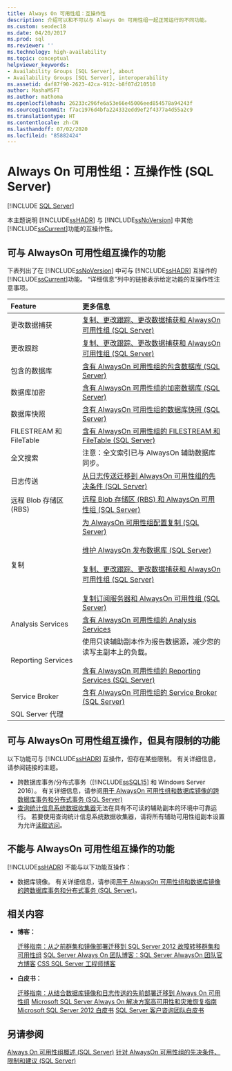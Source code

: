```yaml
---
title: Always On 可用性组：互操作性
description: 介绍可以和不可以与 Always On 可用性组一起正常运行的不同功能。
ms.custom: seodec18
ms.date: 04/20/2017
ms.prod: sql
ms.reviewer: ''
ms.technology: high-availability
ms.topic: conceptual
helpviewer_keywords:
- Availability Groups [SQL Server], about
- Availability Groups [SQL Server], interoperability
ms.assetid: daf87f90-2623-42ca-912c-b8f07d210510
author: MashaMSFT
ms.author: mathoma
ms.openlocfilehash: 26233c296fe6a53e66e45006eed854578a94243f
ms.sourcegitcommit: f7ac1976d4bfa224332edd9ef2f4377a4d55a2c9
ms.translationtype: HT
ms.contentlocale: zh-CN
ms.lasthandoff: 07/02/2020
ms.locfileid: "85882424"
---
```

# <a name="always-on-availability-groups-interoperability-sql-server"></a>Always On 可用性组：互操作性 (SQL Server)
[!INCLUDE [SQL Server](../../../includes/applies-to-version/sqlserver.md)]

本主题说明 [!INCLUDE[ssHADR](../../../includes/sshadr-md.md)] 与 [!INCLUDE[ssNoVersion](../../../includes/ssnoversion-md.md)] 中其他 [!INCLUDE[ssCurrent](../../../includes/sscurrent-md.md)]功能的互操作性。

## <a name="features-that-interoperate-with-always-on-availability-groups"></a><a name="Interop"></a> 可与 AlwaysOn 可用性组互操作的功能

下表列出了在 [!INCLUDE[ssNoVersion](../../../includes/ssnoversion-md.md)] 中可与 [!INCLUDE[ssHADR](../../../includes/sshadr-md.md)] 互操作的 [!INCLUDE[ssCurrent](../../../includes/sscurrent-md.md)]功能。  “详细信息”列中的链接表示给定功能的互操作性注意事项。

|Feature|更多信息|
|:------|:---------------|
|更改数据捕获|[复制、更改跟踪、更改数据捕获和 AlwaysOn 可用性组 (SQL Server)](../../../database-engine/availability-groups/windows/replicate-track-change-data-capture-always-on-availability.md)|
|更改跟踪|[复制、更改跟踪、更改数据捕获和 AlwaysOn 可用性组 (SQL Server)](../../../database-engine/availability-groups/windows/replicate-track-change-data-capture-always-on-availability.md)|
|包含的数据库|[含有 AlwaysOn 可用性组的包含数据库 (SQL Server)](../../../database-engine/availability-groups/windows/contained-databases-with-always-on-availability-groups-sql-server.md)|
|数据库加密|[含有 AlwaysOn 可用性组的加密数据库 (SQL Server)](../../../database-engine/availability-groups/windows/encrypted-databases-with-always-on-availability-groups-sql-server.md)|
|数据库快照|[含有 AlwaysOn 可用性组的数据库快照 (SQL Server)](../../../database-engine/availability-groups/windows/database-snapshots-with-always-on-availability-groups-sql-server.md)|
|FILESTREAM 和 FileTable|[含有 AlwaysOn 可用性组的 FILESTREAM 和 FileTable (SQL Server)](../../../database-engine/availability-groups/windows/filestream-and-filetable-with-always-on-availability-groups-sql-server.md)|
|全文搜索|注意：全文索引已与 AlwaysOn 辅助数据库同步。|
|日志传送|[从日志传送迁移到 AlwaysOn 可用性组的先决条件 (SQL Server)](../../../database-engine/availability-groups/windows/prereqs-migrating-log-shipping-to-always-on-availability-groups.md)|
|远程 Blob 存储区 (RBS)|[远程 Blob 存储区 (RBS) 和 AlwaysOn 可用性组 (SQL Server)](../../../database-engine/availability-groups/windows/remote-blob-store-rbs-and-always-on-availability-groups-sql-server.md)|
|复制|[为 AlwaysOn 可用性组配置复制 (SQL Server)](../../../database-engine/availability-groups/windows/configure-replication-for-always-on-availability-groups-sql-server.md)<br /><br /> [维护 AlwaysOn 发布数据库 (SQL Server)](../../../database-engine/availability-groups/windows/maintaining-an-always-on-publication-database-sql-server.md)<br /><br /> [复制、更改跟踪、更改数据捕获和 AlwaysOn 可用性组 (SQL Server)](../../../database-engine/availability-groups/windows/replicate-track-change-data-capture-always-on-availability.md)<br /><br /> [复制订阅服务器和 AlwaysOn 可用性组 (SQL Server)](../../../database-engine/availability-groups/windows/replication-subscribers-and-always-on-availability-groups-sql-server.md)|
|Analysis Services|[含有 AlwaysOn 可用性组的 Analysis Services](../../../database-engine/availability-groups/windows/analysis-services-with-always-on-availability-groups.md)|
|Reporting Services|使用只读辅助副本作为报告数据源，减少您的读写主副本上的负载。<br /><br /> [含有 AlwaysOn 可用性组的 Reporting Services (SQL Server)](../../../database-engine/availability-groups/windows/reporting-services-with-always-on-availability-groups-sql-server.md)|
|Service Broker|[含有 AlwaysOn 可用性组的 Service Broker (SQL Server)](../../../database-engine/availability-groups/windows/service-broker-with-always-on-availability-groups-sql-server.md)|
|SQL Server 代理|&nbsp;|

## <a name="features-that-interoperate-with-always-on-availability-groups-with-restrictions"></a><a name="restrictions"></a> 可与 AlwaysOn 可用性组互操作，但具有限制的功能

以下功能可与 [!INCLUDE[ssHADR](../../../includes/sshadr-md.md)] 互操作，但存在某些限制。 有关详细信息，请参阅链接的主题。

- 跨数据库事务/分布式事务（[!INCLUDE[ssSQL15](../../../includes/sssql15-md.md)] 和 Windows Server 2016）。 有关详细信息，请参阅[用于 AlwaysOn 可用性组和数据库镜像的跨数据库事务和分布式事务 (SQL Server)](../../../database-engine/availability-groups/windows/transactions-always-on-availability-and-database-mirroring.md)
- [查询统计信息系统数据收集器](../../../relational-databases/data-collection/system-data-collection-set-reports.md#Query)无法在具有不可读的辅助副本的环境中可靠运行。 若要使用查询统计信息系统数据收集器，请将所有辅助可用性组副本设置为允许[读取访问](configure-read-only-access-on-an-availability-replica-sql-server.md)。 

## <a name="features-that-do-not-interoperate-with-always-on-availability-groups"></a><a name="NoInterop"></a> 不能与 AlwaysOn 可用性组互操作的功能

[!INCLUDE[ssHADR](../../../includes/sshadr-md.md)] 不能与以下功能互操作：

- 数据库镜像。 有关详细信息，请参阅[用于 AlwaysOn 可用性组和数据库镜像的跨数据库事务和分布式事务 (SQL Server)](../../../database-engine/availability-groups/windows/transactions-always-on-availability-and-database-mirroring.md)。

## <a name="related-content"></a><a name="RelatedContent"></a> 相关内容

- **博客：**

  [迁移指南：从之前群集和镜像部署迁移到 SQL Server 2012 故障转移群集和可用性组](https://blogs.msdn.microsoft.com/sqlalwayson/2012/04/09/now-available-migration-guide-migrating-to-sql-server-2012-failover-clustering-and-availability-groups-from-prior-clustering-and-mirroring-deployments/)
  [SQL Server Always On 团队博客：SQL Server AlwaysOn 团队官方博客](https://blogs.msdn.microsoft.com/sqlalwayson/)
  [CSS SQL Server 工程师博客](https://blogs.msdn.com/b/psssql/)

- **白皮书：**

  [迁移指南：从结合数据库镜像和日志传送的先前部署迁移到 Always On 可用性组](https://msdn.microsoft.com/library/jj635217)
  [Microsoft SQL Server Always On 解决方案高可用性和灾难恢复指南](https://go.microsoft.com/fwlink/?LinkId=227600)
  [Microsoft SQL Server 2012 白皮书](https://msdn.microsoft.com/library/hh403491.aspx)
  [SQL Server 客户咨询团队白皮书](https://techcommunity.microsoft.com/t5/DataCAT/bg-p/DataCAT/)

## <a name="see-also"></a>另请参阅

[Always On 可用性组概述 (SQL Server)](../../../database-engine/availability-groups/windows/overview-of-always-on-availability-groups-sql-server.md)
[针对 AlwaysOn 可用性组的先决条件、限制和建议 (SQL Server)](../../../database-engine/availability-groups/windows/prereqs-restrictions-recommendations-always-on-availability.md)
